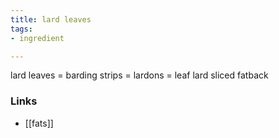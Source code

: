 ```yaml
---
title: lard leaves
tags:
- ingredient

---
```

lard leaves = barding strips = lardons = leaf lard sliced fatback

### Links

* [[fats]]
